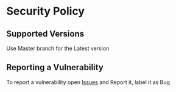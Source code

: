 # Security Policy

## Supported Versions

Use Master branch for the Latest version

## Reporting a Vulnerability

To report a vulnerability open [Issues](https://github.com/Sharkbyteprojects/Arduino-Web-Service-Example/issues) and Report it, label it as Bug
